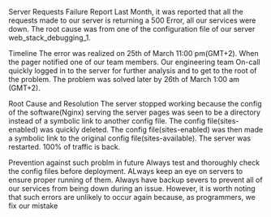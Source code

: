 Server Requests Failure Report
Last Month, it was reported that all the requests made to our server is returning a 500 Error, all our services were down. The root cause was from one of the configuration file of our server web_stack_debugging_1.

Timeline
The error was realized on 25th of March 11:00 pm(GMT+2). When the pager notified one of our team members. Our engineering team On-call quickly logged in to the server for further analysis and to get to the root of the problem. The problem was solved later by 26th of March 1:00 am (GMT+2).

Root Cause and Resolution
The server stopped working because the config of the software(Nginx) serving the server pages was seen to be a directory instead of a symbolic link to another config file. The config file(sites-enabled) was quickly deleted. The config file(sites-enabled) was then made a symbolic link to the original config file(sites-available). The server was restarted. 100% of traffic is back.

Prevention against such problm in future
Always test and thoroughly check the config files before deployment.
ALways keep an eye on servers to ensure proper running of them.
Always have backup severs to prevent all of our services from being down during an issue.
However, it is worth noting that such errors are unlikely to occur again because, as programmers, we fix our mistake
